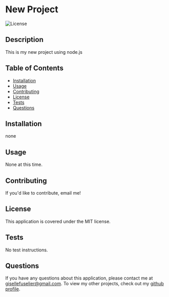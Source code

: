 
# New Project

![License](https://img.shields.io/badge/license-MIT-yellow)

## Description

This is my new project using node.js

## Table of Contents

- [Installation](#installation)
- [Usage](#usage)
- [Contributing](#contributing)
- [License](#license)
- [Tests](#tests)
- [Questions](#questions)

## Installation

none

## Usage

None at this time.

## Contributing

If you'd like to contribute, email me!

## License

This application is covered under the MIT license.

## Tests

No test instructions.

## Questions

If you have any questions about this application, please contact me at <gisellefuselier@gmail.com>.
To view my other projects, check out my [github profile](https://github.com/gfuselier).
